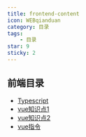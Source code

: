 ```yaml
---
title: frontend-content
icon: WEBqianduan
category: 目录
tags:
    - 目录
star: 9
sticky: 2
---
```


## 前端目录

- [Typescript](Typescript.md)
- [vue知识点1](vue知识点.md)
- [vue知识点2](常见的问题.md)
- [vue指令](指令.md)
